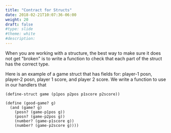 ```yaml
---
title: "Contract for Structs"
date: 2018-02-21T10:07:36-06:00
weight: 20
draft: false
#type: slide
#theme: white
#description: 
---
```

When you are working with a structure, the best way to make sure 
it does not get "broken" is to write a function to check that each 
part of the struct has the correct type.

Here is an example of a game struct that has fields for: player-1
posn, player-2 posn, player 1 score, and player 2 score. We write a
function to use in our handlers that 

    (define-struct game (p1pos p2pos p1score p2score))

    (define (good-game? g)
      (and (game? g)
        (posn? (game-p1pos g))
        (posn? (game-p2pos g))
        (number? (game-p1score g))
        (number? (game-p2score g))))

